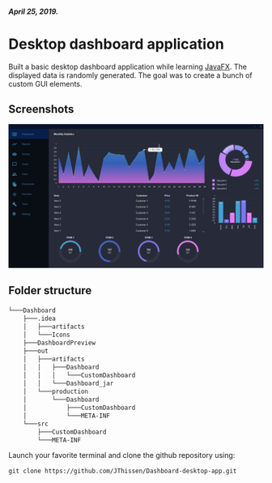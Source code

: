 ##### April 25, 2019.
# Desktop dashboard application

Built a basic desktop dashboard application while learning [JavaFX](https://en.wikipedia.org/wiki/JavaFX). The displayed data is randomly generated. The goal was to create a bunch of custom GUI elements.


## Screenshots
![](Dashboard/DashboardPreview/DashboardImage.png)

## Folder structure
```
└───Dashboard
    ├───.idea
    │   ├───artifacts
    │   └───Icons
    ├───DashboardPreview
    ├───out
    │   ├───artifacts
    │   │   ├───Dashboard
    │   │   │   └───CustomDashboard
    │   │   └───Dashboard_jar
    │   └───production
    │       └───Dashboard
    │           ├───CustomDashboard
    │           └───META-INF
    └───src
        ├───CustomDashboard
        └───META-INF
  ```

Launch your favorite terminal and clone the github repository using:
```
git clone https://github.com/JThissen/Dashboard-desktop-app.git
```
